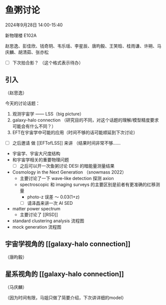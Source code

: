 # 鱼粥讨论 

2024年9月28日 14:00-15:40 

新物理楼 E102A

赵思逸、彭佳欣、钱奇玥、韦乐瑶、李星辰、唐昀毅、王笑晗、桂雨谦、许朔、马庆麟、胡清茹、张亦松

- [ ] 下次拍合影？ （这个格式表示待办）

## 引入 
（赵思逸）

今天的讨论话题：
1. 观测宇宙学 —— LSS（big picture）
2. galaxy-halo connection （研究目的不同，对这个话题的理解/模型精度要求 可能会有什么不同？）
3. EFT在宇宙学中可能的应用（时间不够的话可能顺延到下次讨论）
- [ ] 之后邀请 做 [[EFTofLSS]] 来讲 
（结果时间非常不够……

- 宇宙学、宇宙大尺度结构
- 和宇宙学相关的重要物理问题 
	- [ ] 之后可以开一次鱼粥讨论 DESI 的暗能量测量结果
- Cosmology in the Next Generation （snowmass 2022）
	- 主要讨论了一下 wave-like detection 探测 axion 
	- spectroscopic 和 imaging surveys 的主要区别是前者有更准确的红移测量 
		- photo-z 误差 ～ 0.03(1+z) 
		- [ ] 请泽昌来讲一次 AI SED 
- matter power spectrum 
	- 主要讨论了 [[RSD]] 
- standard clustering analysis 流程图 
- mock generation 流程图


## 宇宙学视角的 [[galaxy-halo connection]] 

（唐昀毅）


## 星系视角的 [[galaxy-halo connection]] 

（马庆麟）

（因为时间有限，马姐只做了简要介绍，下次讲详细的model）



